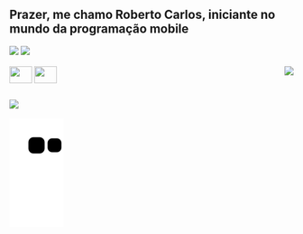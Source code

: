 ## Prazer, me chamo Roberto Carlos, iniciante no mundo da programação mobile

<div>
  <img height="180em" src ='https://github-readme-stats.vercel.app/api?username=robertocarlosjunior&show_icons=true&&theme=github_dark&include_all_commits=true&count_private=true'/>                         
  <img height="180em" src ='https://github-readme-stats.vercel.app/api/top-langs/?username=robertocarlosjunior&layout=compact&theme=github_dark&langs_count=7'/>
 </div>
 
 <div style="display: inline_block"><br>
  <img align="center" height="30" width="40" src="https://cdn.jsdelivr.net/gh/devicons/devicon/icons/flutter/flutter-original.svg" />
  <img align="center" height="30" width="40" src="https://cdn.jsdelivr.net/gh/devicons/devicon/icons/dart/dart-original.svg" />   
  <img align="right" height="150"  src="https://c.tenor.com/r8lCitXM_9UAAAAd/gon.gif" />
</div>

##

<div>
  <a href="https://www.linkedin.com/in/roberto-carlos-pinto-alvarez-júnior-3a8119238/" target="_blank"><img src="https://img.shields.io/badge/-LinkedIn-%230077B5?style=for-the-badge&logo=linkedin&logoColor=white" target="_blank"></a>
  
![Snake animation](https://github.com/robertocarlosjunior/robertocarlosjunior/blob/output/github-contribution-grid-snake.svg)
 </div>

